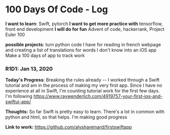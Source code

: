 # 100 Days Of Code - Log

**I want to learn**: Swift, pytorch
**I want to get more practice with** tensorflow, front end development
**I will do for fun** Advent of code, hackerrank, Project Euler 100

**possible projects**:
turn python code I have for reading in french webpage and creating a list of translations for words I don't know into an iOS app
Make a 100 days of app to track work



### R1D1: Jan 13, 2020 

**Today's Progress**: Breaking the rules already -- I worked through a Swift tutorial and am in the process of making my very first app.  Since I have no experience at all in Swift, I'm counting tutorial work for the first few days.  I'm following https://www.raywenderlich.com/4919757-your-first-ios-and-swiftui-app/ 

**Thoughts:** So far Swift is pretty easy to learn.  There's a lot in common with python and html, so that helps.  I'm making good progress

**Link to work:** https://github.com/alyshareinard/firstswiftapp
